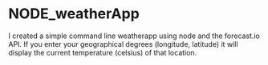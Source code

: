 # NODE_weatherApp

I created a simple command line weatherapp using node and the forecast.io API.
If you enter your geographical degrees (longitude, latitude) it will display the current temperature (celsius) of that location.
